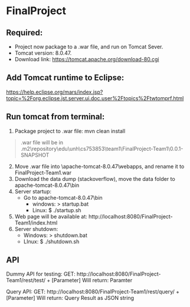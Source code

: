 # FinalProject

## Required:
- Project now package to a .war file, and run on Tomcat Sever.
- Tomcat version: 8.0.47.
- Download link: https://tomcat.apache.org/download-80.cgi

## Add Tomcat runtime to Eclipse:
https://help.eclipse.org/mars/index.jsp?topic=%2Forg.eclipse.jst.server.ui.doc.user%2Ftopics%2Ftwtomprf.html


## Run tomcat from terminal:
1. Package project to .war file: mvn clean install    
> .war file will be in \.m2\repository\edu\unh\cs753853\team1\FinalProject-Team1\0.0.1-SNAPSHOT
2. Move .war file into \apache-tomcat-8.0.47\webapps, and rename it to FinalProject-Team1.war
3. Download the data dump (stackoverflow), move the data folder to apache-tomcat-8.0.47\bin
4. Server startup:
	- Go to apache-tomcat-8.0.47\bin
        - windows: 	> startup.bat
        - Linux:	$ ./startup.sh
5. Web page will be available at: http://localhost:8080/FinalProject-Team1/index.html
6. Server shutdown:
	- Windows:	        > shutdown.bat
	- LInux:		$ ./shutdown.sh
	
	
## API
Dummy API for testing:
GET: http://localhost:8080/FinalProject-Team1/rest/test/ + [Parameter]
Will return: Paramter

Query API:
GET: http://localhost:8080/FinalProject-Team1/rest/query/ + [Parameter]
Will return: Query Result as JSON string
